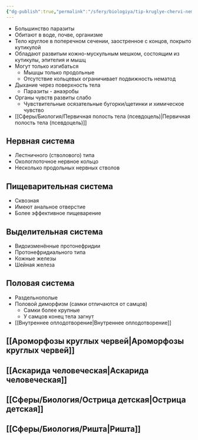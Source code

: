```yaml
---
{"dg-publish":true,"permalink":"/sfery/biologiya/tip-kruglye-chervi-nematody/","tags":["Зоология"]}
---
```


 - Большинство паразиты
- Обитают в воде, почве, организме 
- Тело круглое в поперечном сечении, заостренное с концов, покрыто кутикулой
- Обладают развитым кожно-мускульным мешком, состоящим из кутикулы, эпителия и мышц
- Могут только изгибаться
	- Мышцы только продольные
	- Отсутствие кольцевых ограничивает подвижность нематод
- Дыхание через поверхность тела
	- Паразиты - анаэробы
- Органы чувств развиты слабо
	- Чувствительные осязательные бугорки/щетинки и химическое чувство
- [[Сферы/Биология/Первичная полость тела (псевдоцель)\|Первичная полость тела (псевдоцель)]]
## Нервная система
- Лестничного (стволового) типа
- Окологлоточное нервное кольцо
- Несколько продольных нервных стволов
## Пищеварительная система
- Сквозная
- Имеют анальное отверстие
- Более эффективное пищеварение
## Выделительная система
- Видоизменённые протонефридии 
- Протонефридиального типа
- Кожные железы
- Шейная железа
## Половая система
- Раздельнополые
- Половой диморфизм (самки отличаются от самцов)
	- Самки более крупные
	- У самцов конец тела загнут
- [[Внутреннее оплодотворение\|Внутреннее оплодотворение]]
## [[Ароморфозы круглых червей\|Ароморфозы круглых червей]]
## [[Аскарида человеческая\|Аскарида человеческая]]
## [[Сферы/Биология/Острица детская\|Острица детская]]
## [[Сферы/Биология/Ришта\|Ришта]] 